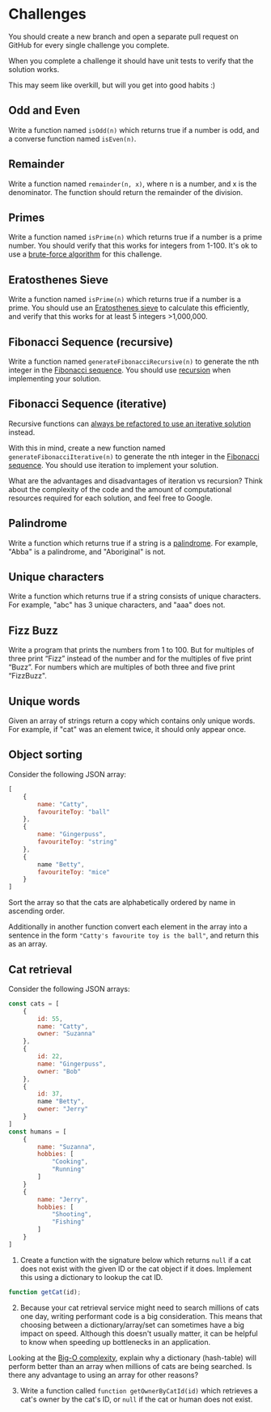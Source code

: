 # Challenges

You should create a new branch and open a separate pull request on GitHub for every single challenge you complete.

When you complete a challenge it should have unit tests to verify that the solution works.

This may seem like overkill, but will you get into good habits :)

## Odd and Even

Write a function named `isOdd(n)` which returns true if a number is odd, and a converse function named `isEven(n)`.

## Remainder

Write a function named `remainder(n, x)`, where n is a number, and x is the denominator. The function should return the remainder of the division.

## Primes

Write a function named `isPrime(n)` which returns true if a number is a prime number. You should verify that this works for integers from 1-100. It's ok to use a [brute-force algorithm](https://en.wikipedia.org/wiki/Brute-force_attack) for this challenge.

## Eratosthenes Sieve

Write a function named `isPrime(n)` which returns true if a number is a prime. You should use an [Eratosthenes sieve](https://en.wikipedia.org/wiki/Sieve_of_Eratosthenes) to calculate this efficiently, and verify that this works for at least 5 integers >1,000,000.

## Fibonacci Sequence (recursive)

Write a function named `generateFibonacciRecursive(n)` to generate the nth integer in the [Fibonacci sequence](https://en.wikipedia.org/wiki/Fibonacci_number). You should use [recursion](https://en.wikipedia.org/wiki/Recursion) when implementing your solution.

## Fibonacci Sequence (iterative)

Recursive functions can [always be refactored to use an iterative solution](https://stackoverflow.com/questions/931762/can-every-recursion-be-converted-into-iteration) instead.

With this in mind, create a new function named `generateFibonacciIterative(n)` to generate the nth integer in the [Fibonacci sequence](https://en.wikipedia.org/wiki/Fibonacci_number). You should use iteration to implement your solution.

What are the advantages and disadvantages of iteration vs recursion? Think about the complexity of the code and the amount of computational resources required for each solution, and feel free to Google.

## Palindrome

Write a function which returns true if a string is a [palindrome](https://en.wikipedia.org/wiki/Palindrome). For example, "Abba" is a palindrome, and "Aboriginal" is not.

## Unique characters

Write a function which returns true if a string consists of unique characters. For example, "abc" has 3 unique characters, and "aaa" does not.

## Fizz Buzz

Write a program that prints the numbers from 1 to 100. But for multiples of three print “Fizz” instead of the number and for the multiples of five print “Buzz”. For numbers which are multiples of both three and five print “FizzBuzz".

## Unique words

Given an array of strings return a copy which contains only unique words. For example, if "cat" was an element twice, it should only appear once.

## Object sorting

Consider the following JSON array:

```js
[
    {
        name: "Catty",
        favouriteToy: "ball"
    },
    {
        name: "Gingerpuss",
        favouriteToy: "string"
    },
    {
        name "Betty",
        favouriteToy: "mice"
    }
]
```

Sort the array so that the cats are alphabetically ordered by name in ascending order.

Additionally in another function convert each element in the array into a sentence in the form `"Catty's favourite toy is the ball"`, and return this as an array.

## Cat retrieval

Consider the following JSON arrays:

```js
const cats = [
    {
        id: 55,
        name: "Catty",
        owner: "Suzanna"
    },
    {
        id: 22,
        name: "Gingerpuss",
        owner: "Bob"
    },
    {
        id: 37,
        name "Betty",
        owner: "Jerry"
    }
]
const humans = [
    {
        name: "Suzanna",
        hobbies: [
            "Cooking",
            "Running"
        ]
    }
    {
        name: "Jerry",
        hobbies: [
            "Shooting",
            "Fishing"
        ]
    }
]
```

1. Create a function with the signature below which returns `null` if a cat does not exist with the given ID or the cat object if it does. Implement this using a dictionary to lookup the cat ID.

```js
function getCat(id);
```

2. Because your cat retrieval service might need to search millions of cats one day, writing performant code is a big consideration. This means that choosing between a dictionary/array/set can sometimes have a big impact on speed. Although this doesn't usually matter, it can be helpful to know when speeding up bottlenecks in an application.

Looking at the [Big-O complexity](https://www.bigocheatsheet.com/), explain why a dictionary (hash-table) will perform better than an array when millions of cats are being searched. Is there any advantage to using an array for other reasons?

3. Write a function called `function getOwnerByCatId(id)` which retrieves a cat's owner by the cat's ID, or `null` if the cat or human does not exist.


